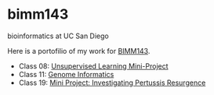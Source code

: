 # bimm143
bioinformatics at UC San Diego

Here is a portofilio of my work for [BIMM143](https://bioboot.github.io/bimm143_F22/).

- Class 08: [Unsupervised Learning Mini-Project](https://github.com/vichau04/bimm143/blob/main/class08/Class%2008%20mini%20project.md)
- Class 11: [Genome Informatics](https://github.com/vichau04/bimm143/blob/main/class11/Vincent%20Chau%20Class%2011.md)
- Class 19: [Mini Project: Investigating Pertussis Resurgence](https://github.com/vichau04/bimm143/blob/main/Class%2019%20Mini%20Project%20Invistigating%20Pertussis%20Resurgence.md)
